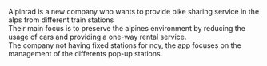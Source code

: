 Alpinrad is a new company who wants to provide bike sharing service in the alps from different train stations <br> Their main focus is to preserve the alpines environment by reducing the usage of cars and providing a one-way rental service. <br>
The company not having fixed stations for noy, the app focuses on the management of the differents pop-up stations.
